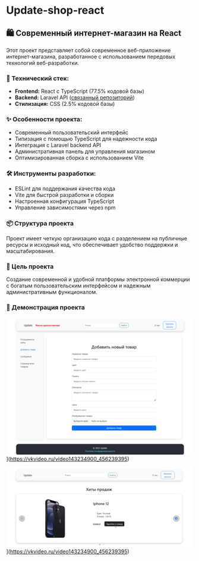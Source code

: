 # Update-shop-react

## 🛍️ Современный интернет-магазин на React

Этот проект представляет собой современное веб-приложение интернет-магазина, разработанное с использованием передовых технологий веб-разработки. 

### 🔧 Технический стек:
- **Frontend:** React с TypeScript (77.5% кодовой базы)
- **Backend:** Laravel API ([связанный репозиторий](https://github.com/V1nStery/Update-shop-laravel.api))
- **Стилизация:** CSS (2.5% кодовой базы)

### ✨ Особенности проекта:
- Современный пользовательский интерфейс
- Типизация с помощью TypeScript для надежности кода
- Интеграция с Laravel backend API
- Административная панель для управления магазином
- Оптимизированная сборка с использованием Vite

### 🛠️ Инструменты разработки:
- ESLint для поддержания качества кода
- Vite для быстрой разработки и сборки
- Настроенная конфигурация TypeScript
- Управление зависимостями через npm

### 📦 Структура проекта
Проект имеет четкую организацию кода с разделением на публичные ресурсы и исходный код, что обеспечивает удобство поддержки и масштабирования.

### 🎯 Цель проекта
Создание современной и удобной платформы электронной коммерции с богатым пользовательским интерфейсом и надежным административным функционалом.

### 📸 Демонстрация проекта
![Административная панель магазина](admin-panel.png)](https://vkvideo.ru/video143234900_456239395)

![Предварительный просмотр видео](video-preview.png)](https://vkvideo.ru/video143234900_456239395)
